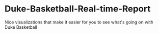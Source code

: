 # Duke-Basketball-Real-time-Report
Nice visualizations that make it easier for you to see what's going on with Duke Basketball
